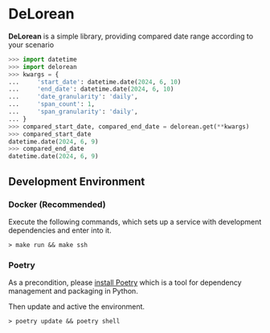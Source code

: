 # DeLorean

**DeLorean** is a simple library, providing compared date range according to your scenario

```python
>>> import datetime
>>> import delorean
>>> kwargs = {
...     'start_date': datetime.date(2024, 6, 10)
...     'end_date': datetime.date(2024, 6, 10)
...     'date_granularity': 'daily',
...     'span_count': 1,
...     'span_granularity': 'daily',
... }
>>> compared_start_date, compared_end_date = delorean.get(**kwargs)
>>> compared_start_date
datetime.date(2024, 6, 9)
>>> compared_end_date
datetime.date(2024, 6, 9)
```

## Development Environment
### Docker (Recommended)
Execute the following commands, which sets up a service with development dependencies and enter into it.
```shell
> make run && make ssh
```
### Poetry
As a precondition, please [install Poetry](https://python-poetry.org/docs/1.7/#installation) which is a tool for dependency management and packaging in Python.

Then update and active the environment.
```shell
> poetry update && poetry shell
```
